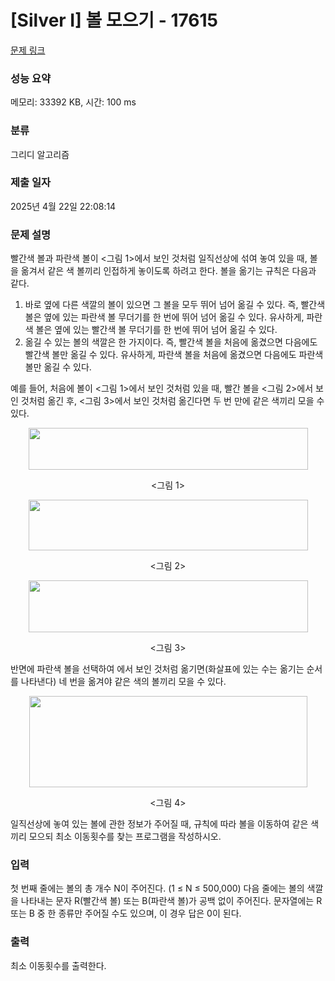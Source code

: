 # [Silver I] 볼 모으기 - 17615 

[문제 링크](https://www.acmicpc.net/problem/17615) 

### 성능 요약

메모리: 33392 KB, 시간: 100 ms

### 분류

그리디 알고리즘

### 제출 일자

2025년 4월 22일 22:08:14

### 문제 설명

<p>빨간색 볼과 파란색 볼이 <그림 1>에서 보인 것처럼 일직선상에 섞여 놓여 있을 때, 볼을 옮겨서 같은 색 볼끼리 인접하게 놓이도록 하려고 한다. 볼을 옮기는 규칙은 다음과 같다.</p>

<ol>
	<li>바로 옆에 다른 색깔의 볼이 있으면 그 볼을 모두 뛰어 넘어 옮길 수 있다. 즉, 빨간색 볼은 옆에 있는 파란색 볼 무더기를 한 번에 뛰어 넘어 옮길 수 있다. 유사하게, 파란색 볼은 옆에 있는 빨간색 볼 무더기를 한 번에 뛰어 넘어 옮길 수 있다.</li>
	<li>옮길 수 있는 볼의 색깔은 한 가지이다. 즉, 빨간색 볼을 처음에 옮겼으면 다음에도 빨간색 볼만 옮길 수 있다. 유사하게, 파란색 볼을 처음에 옮겼으면 다음에도 파란색 볼만 옮길 수 있다.</li>
</ol>

<p>예를 들어, 처음에 볼이 <그림 1>에서 보인 것처럼 있을 때, 빨간 볼을 <그림 2>에서 보인 것처럼 옮긴 후, <그림 3>에서 보인 것처럼 옮긴다면 두 번 만에 같은 색끼리 모을 수 있다.</p>

<p style="text-align: center;"><img alt="" src="https://upload.acmicpc.net/347db7e2-5704-4a28-ab85-682bf30f3816/-/crop/894x133/0,0/-/preview/" style="width: 447px; height: 67px;"></p>

<p style="text-align: center;"><그림 1></p>

<p style="text-align: center;"><img alt="" src="https://upload.acmicpc.net/347db7e2-5704-4a28-ab85-682bf30f3816/-/crop/894x162/0,228/-/preview/" style="width: 447px; height: 81px;"></p>

<p style="text-align: center;"><그림 2></p>

<p style="text-align: center;"><img alt="" src="https://upload.acmicpc.net/347db7e2-5704-4a28-ab85-682bf30f3816/-/crop/894x166/0,480/-/preview/" style="width: 447px; height: 83px;"></p>

<p style="text-align: center;"><그림 3></p>

<p>반면에 파란색 볼을 선택하여 에서 보인 것처럼 옮기면(화살표에 있는 수는 옮기는 순서를 나타낸다) 네 번을 옮겨야 같은 색의 볼끼리 모을 수 있다.</p>

<p style="text-align: center;"><img alt="" src="https://upload.acmicpc.net/cf727ec0-1542-4ca1-bdb8-cfc695a5bdfa/-/preview/" style="width: 445px; height: 146px;"></p>

<p style="text-align: center;"><그림 4></p>

<p>일직선상에 놓여 있는 볼에 관한 정보가 주어질 때, 규칙에 따라 볼을 이동하여 같은 색끼리 모으되 최소 이동횟수를 찾는 프로그램을 작성하시오.</p>

### 입력 

 <p>첫 번째 줄에는 볼의 총 개수 N이 주어진다. (1 ≤ N ≤ 500,000) 다음 줄에는 볼의 색깔을 나타내는 문자 R(빨간색 볼) 또는 B(파란색 볼)가 공백 없이 주어진다. 문자열에는 R 또는 B 중 한 종류만 주어질 수도 있으며, 이 경우 답은 0이 된다.</p>

### 출력 

 <p>최소 이동횟수를 출력한다.</p>

